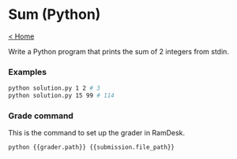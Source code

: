 # Sum (Python)

[< Home](../../README.md)

Write a Python program that prints the sum of 2 integers from stdin.


### Examples

```bash
python solution.py 1 2 # 3
python solution.py 15 99 # 114
```


### Grade command

This is the command to set up the grader in RamDesk.

```bash
python {{grader.path}} {{submission.file_path}}
```
